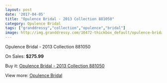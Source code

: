 ```yaml
---
layout: post
date: '2017-04-05'
title: "Opulence Bridal - 2013 Collection 881050"
category: Opulence Bridal
tags: ["granddressy","collection","opulence","bridal"]
image: http://img.granddressy.com/10472-thickbox_default/opulence-bridal-2013-collection-881050.jpg
---
```

Opulence Bridal - 2013 Collection 881050

On Sales: **$275.99**
<a href="https://www.granddressy.com/en/opulence-bridal/9595-opulence-bridal-2013-collection-881050.html"><amp-img layout="responsive" width="600" height="600" src="//img.granddressy.com/10472-thickbox_default/opulence-bridal-2013-collection-881050.jpg" alt="Opulence Bridal - 2013 Collection 881050 0" /></a>

Buy it: [Opulence Bridal - 2013 Collection 881050](https://www.granddressy.com/en/opulence-bridal/9595-opulence-bridal-2013-collection-881050.html "Opulence Bridal - 2013 Collection 881050")

View more: [Opulence Bridal](https://www.granddressy.com/en/284-opulence-bridal "Opulence Bridal")